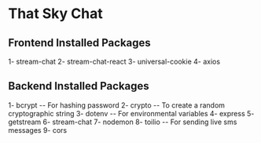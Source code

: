 # That Sky Chat

## Frontend Installed Packages
1- stream-chat
2- stream-chat-react
3- universal-cookie
4- axios

## Backend Installed Packages
1- bcrypt -- For hashing password
2- crypto -- To create a random cryptographic string
3- dotenv -- For environmental variables
4- express
5- getstream
6- stream-chat
7- nodemon
8- toilio -- For sending live sms messages
9- cors